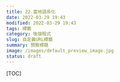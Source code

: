 ```yaml
---
title: 22.當地語系化
date: 2022-03-29 19:43
modified: 2022-03-29 19:43
tags: 標籤
category: 後端程式
slug: 自定義URL標籤
summary: 預覽標題
image: /images/default_preview_image.jpg
status: draft
---
```


[TOC]